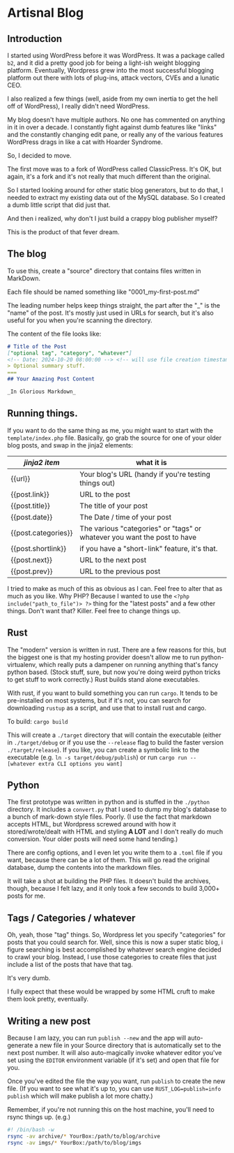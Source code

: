 # Artisnal Blog

## Introduction

I started using WordPress before it was WordPress. It was a package called `b2`, and it
did a pretty good job for being a light-ish weight blogging platform. Eventually, Wordpress
grew into the most successful blogging platform out there with lots of plug-ins, attack vectors, CVEs and a lunatic CEO.

I also realized a few things (well, aside from my own inertia to get the hell off of WordPress), I really didn't need WordPress.

My blog doesn't have multiple authors. No one has commented on anything in it in over a decade. I constantly fight against dumb features like "links" and the constantly changing edit pane, or really any of the various features WordPress drags in like a cat with Hoarder Syndrome.

So, I decided to move.

The first move was to a fork of WordPress called ClassicPress. It's OK, but again, it's a fork and it's not really that much different than the original.

So I started looking around for other static blog generators, but to do that, I needed to extract my existing data out of the MySQL database. So I created a dumb little script that did just that.

And then i realized, why don't I just build a crappy blog publisher myself?

This is the product of that fever dream.

## The blog

To use this, create a "source" directory that contains files written in MarkDown.

Each file should be named something like "0001_my-first-post.md"

The leading number helps keep things straight, the part after the "_" is the "name" of the post. It's mostly just used in URLs for search, but it's also useful for you when you're scanning the directory.

The content of the file looks like:

```markdown
# Title of the Post
["optional tag", "category", "whatever"]
<!-- Date: 2024-10-20 08:00:00 --> <!-- will use file creation timestamp if missing -->
> Optional summary stuff.
===
## Your Amazing Post Content

_In Glorious Markdown_

```

## Running things.

If you want to do the same thing as me, you might want to start with the `template/index.php` file. Basically, go grab the source for one of your older blog posts, and swap in the
jinja2 elements:

 | *jinja2 item* | what it is |
 | -- | -- |
 | {{url}} | Your blog's URL (handy if you're testing things out) |
 | {{post.link}} | URL to the post |
 | {{post.title}} | The title of your post |
 | {{post.date}} | The Date / time of your post |
 | {{post.categories}}| The various "categories" or "tags" or whatever you want the post to have|
 | {{post.shortlink}} | if you have a "short-link" feature, it's that. |
 | {{post.next}} | URL to the next post |
 | {{post.prev}} | URL to the previous post |

I tried to make as much of this as obvious as I can. Feel free to alter that as much as you like. Why PHP? Because I wanted to use the `<?php include("path_to_file")> ?>` thing for the "latest posts" and a few other things. Don't want that? Killer. Feel free to change things up.

## Rust

The "modern" version is written in rust. There are a few reasons for this, but the biggest one is that my hosting provider doesn't allow me to run python-virtualenv, which really puts a dampener on running anything that's fancy python based. (Stock stuff, sure, but now you're doing weird python tricks to get stuff to work correctly.) Rust builds stand alone executables.

With rust, if you want to build something you can run `cargo`. It tends to be pre-installed on most systems, but if it's not, you can search for downloading `rustup` as a script, and use that to install rust and cargo.

To build:
`cargo build`

This will create a `./target` directory that will contain the executable (either in `./target/debug` or if you use the `--release` flag to build the faster version `./target/release`). If you like, you can create a symbolic link to the executable
(e.g. `ln -s target/debug/publish`) or run `cargo run -- [whatever extra CLI options you want]`

## Python

The first prototype was written in python and is stuffed in the `./python` directory. It includes a `convert.py` that I used to dump my blog's database to a bunch of mark-down style files. Poorly. (I use the fact that markdown accepts HTML, but Wordpress
screwed around with how it stored/wrote/dealt with HTML and styling **A LOT** and I don't really do much conversion. Your older posts will need some hand tending.)

 There are config options, and I even let you write them to a `.toml` file if you want, because there can be a lot of them. This will go read the original database, dump the contents into the markdown files.

It will take a shot at building the PHP files. It doesn't build the archives, though, because I felt lazy, and it only took a few seconds to build 3,000+ posts for me.

## Tags / Categories / whatever

Oh, yeah, those "tag" things. So, Wordpress let you specify "categories" for posts that you could search for. Well, since this is now a super static blog, i figure searching is best accomplished by whatever search engine decided to crawl your blog. Instead, I use those categories to create files that just include a list of the posts that have that tag.

It's very dumb.

I fully expect that these would be wrapped by some HTML cruft to make them look pretty, eventually.

## Writing a new post

Because I am lazy, you can run `publish --new` and the app will auto-generate a new file in your Source directory that is automatically set to the next post number. It will also auto-magically invoke whatever editor you've set using the `EDITOR` environment variable (if it's set) and open that file for you.

Once you've edited the file the way you want, run `publish` to create the new file. (If you want to see what it's up to, you
can use `RUST_LOG=publish=info publish` which will make publish a lot more chatty.)

Remember, if you're not running this on the host machine, you'll need to rsync things up. (e.g.)

```bash
#! /bin/bash -w
rsync -av archive/* YourBox:/path/to/blog/archive
rsync -av imgs/* YourBox:/path/to/blog/imgs
```


